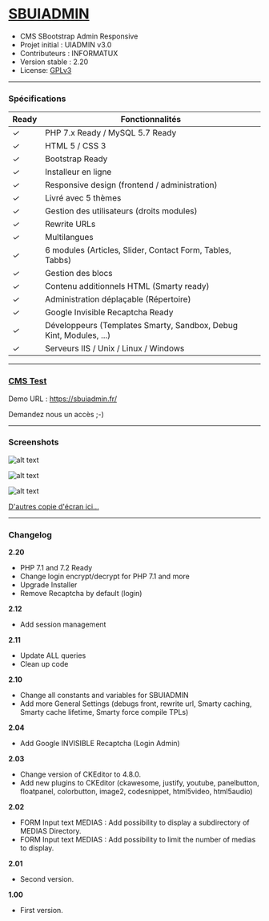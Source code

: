 # [SBUIADMIN](https://sbuiadmin.fr/)
- CMS SBootstrap Admin Responsive
- Projet initial : UIADMIN v3.0
- Contributeurs : INFORMATUX
- Version stable : 2.20
- License: [GPLv3](http://www.gnu.org/licenses/gpl-3.0.fr.html "Licence publique générale GNU v3")

---

### Spécifications

Ready | Fonctionnalités
--- | ---
*✓* | PHP 7.x Ready / MySQL 5.7 Ready
*✓* | HTML 5 / CSS 3
*✓* | Bootstrap Ready
*✓* | Installeur en ligne
*✓* | Responsive design (frontend / administration)
*✓* | Livré avec 5 thèmes
*✓* | Gestion des utilisateurs (droits modules)
*✓* | Rewrite URLs
*✓* | Multilangues
*✓* | 6 modules (Articles, Slider, Contact Form, Tables, Tabbs)
*✓* | Gestion des blocs
*✓* | Contenu additionnels HTML (Smarty ready)
*✓* | Administration déplaçable (Répertoire)
*✓* | Google Invisible Recaptcha Ready
*✓* | Développeurs (Templates Smarty, Sandbox, Debug Kint, Modules, ...)
*✓* | Serveurs IIS / Unix / Linux / Windows

---

### [CMS Test](https://sbuiadmin.fr/)

Demo URL : https://sbuiadmin.fr/

Demandez nous un accès ;-)

---

### Screenshots

![alt text](https://sbuiadmin.fr/demo_github/sbuiadmin-theme-1.jpg "Un thème (front)")

![alt text](https://sbuiadmin.fr/demo_github/sbuiadmin-login-1.jpg "Login administration")

![alt text](https://sbuiadmin.fr/demo_github/sbuiadmin-admin-1.jpg "L'administration")

[D'autres copie d'écran ici...](https://sbuiadmin.fr/demo_img/ "SBUIADMIN Screenshots")

---

### Changelog

**2.20**
- PHP 7.1 and 7.2 Ready
- Change login encrypt/decrypt for PHP 7.1 and more
- Upgrade Installer
- Remove Recaptcha by default (login)

**2.12**
- Add session management

**2.11**
- Update ALL queries
- Clean up code

**2.10**
- Change all constants and variables for SBUIADMIN
- Add more General Settings (debugs front, rewrite url, Smarty caching, Smarty cache lifetime, Smarty force compile TPLs)

**2.04**
- Add Google INVISIBLE Recaptcha (Login Admin)

**2.03**
- Change version of CKEditor to 4.8.0.
- Add new plugins to CKEditor (ckawesome, justify, youtube, panelbutton, floatpanel, colorbutton, image2, codesnippet, html5video, html5audio)

**2.02**
- FORM Input text MEDIAS : Add possibility to display a subdirectory of MEDIAS Directory.
- FORM Input text MEDIAS : Add possibility to limit the number of medias to display.

**2.01**
- Second version.

**1.00**
- First version.